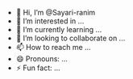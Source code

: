 - 👋 Hi, I’m @Sayari-ranim
- 👀 I’m interested in ...
- 🌱 I’m currently learning ...
- 💞️ I’m looking to collaborate on ...
- 📫 How to reach me ...
- 😄 Pronouns: ...
- ⚡ Fun fact: ...

<!---
Sayari-ranim/Sayari-ranim is a ✨ special ✨ repository because its `README.md` (this file) appears on your GitHub profile.
You can click the Preview link to take a look at your changes.
--->
